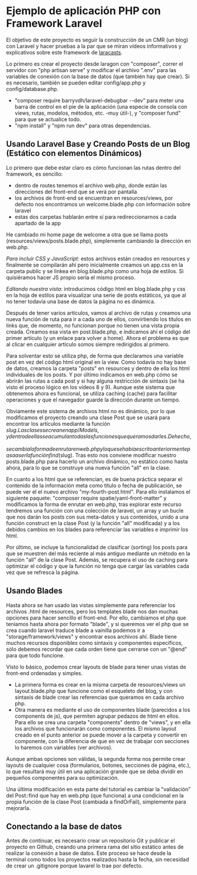 # Ejemplo de aplicación PHP con Framework Laravel

El objetivo de este proyecto es seguir la construcción de un CMR (un blog) con Laravel y hacer pruebas a la par que se miran vídeos informativos y explicativos sobre este framework de [laracasts](https://laracasts.com/series/laravel-8-from-scratch).

Lo primero es crear el proyecto desde laragon con "composer", correr el servidor con "php artisan serve" y modificar el archivo ".env" para las variables de conexión con la base de datos (que también hay que crear). Si es necesario, también se pueden editar config/app.php y config/database.php.

- "composer require barryvdh/laravel-debugbar --dev" para meter una barra de control en el pie de la aplicación (una especie de consola con views, rutas, modelos, métodos, etc. -muy útil-), y "composer fund" para que se actualice todo.
- "npm install" y "npm run dev" para otras dependencias.

## Usando Laravel Base y Creando Posts de un Blog (Estático con elementos Dinámicos)

Lo primero que debe estar claro es cómo funcionan las rutas dentro del framework, es sencillo:

- dentro de routes tenemos el archivo web.php, donde están las direcciones del front-end que se verá por pantalla
- los archivos de front-end se encuentran en resources/views, por defecto nos encontramos un welcome.blade.php con información sobre laravel
- estas dos carpetas hablarán entre sí para redireccionarnos a cada apartado de la app

He cambiado mi home page de welcome a otra que se llama posts (resources/views/posts.blade.php), simplemente cambiando la dirección en web.php.

*Para incluir CSS y JavaScript*: estos archivos están creados en resources y finalmente se compilarán ahí pero inicialmente creamos un app.css en la carpeta public y se linkea en blog.blade.php como una hoja de estilos. Si quisiéramos hacer JS propio sería el mismo proceso.

*Editando nuestra vista*: introducimos código html en blog.blade.php y css en la hoja de estilos para visualizar una serie de posts estáticos, ya que al no tener todavía una base de datos la página no es dinámica.

Después de tener varios artículos, vamos al archivo de rutas y creamos una nueva función de ruta para ir a cada uno de ellos, convirtiendo los títulos en links que, de momento, no funcionan porque no tienen una vista propia creada. Creamos esa vista en post.blade.php, e indicamos ahí el código del primer artículo (y un enlace para volver a home). Ahora el problema es que al clicar en cualquier artículo somos siempre redirigidos al primero.

Para solventar esto se utiliza php, de forma que declaramos una variable post en vez del código html original en la view. Como todavía no hay base de datos, creamos la carpeta "posts" en resources y dentro de ella los html individuales de los posts. Y por último indicamos en web.php cómo se abrirán las rutas a cada post y si hay alguna restricción de sintaxis (se ha visto el proceso lógico en los vídeos 8 y 9). Aunque este sistema que obtenemos ahora es funcional, se utiliza caching (cache) para facilitar operaciones y que el navegador guarde la dirección durante un tiempo.

Obviamente este sistema de archivos html no es dinámico, por lo que modificamos el proyecto creando una clase Post que se usará para encontrar los artículos mediante la función $slug. Las clases se crean en app/Models, y dentro de ellas se acumulan todas las funciones que queramos darles. De hecho, se cambia la forma de enrutar en web.php y lo que se había escrito anteriormente pasa a ser la función find($slug). Tras esto nos conviene modificar nuestro posts.blade.php para hacerlo un archivo dinámico, no estático como hasta ahora, para lo que se construye una nueva función "all" en la clase.

En cuanto a los html que se referencian, es de buena práctica separar el contenido de la información meta como título o fecha de publicación, se puede ver el el nuevo archivo "my-fourth-post.html". Para ello instalamos el siguiente paquete: "composer require spatie/yaml-front-matter" y modificamos la forma de enrutar en web.php, tras explorar este recurso tendremos una función con una colección de laravel, un array y un bucle que nos darán los posts con sus meta-datos y sus contenidos, unido a una función construct en la clase Post (y la función "all" modificada) y a los debidos cambios en los blades para referenciar las variables e imprimir los html.

Por último, se incluye la funcionalidad de clasificar (sorting) los posts para que se muestren del más reciente al más antiguo mediante un método en la función "all" de la clase Post. Además, se recupera el uso de caching para optimizar el código y que la función no tenga que cargar las variables cada vez que se refresca la página.

## Usando Blades

Hasta ahora se han usado las vistas simplemente para referenciar los archivos .html de resources, pero los templates blade nos dan muchas opciones para hacer sencillo el front-end. Por ello, cambiamos el php que teníamos hasta ahora por formato "blade", y si queremos ver el php que se crea cuando laravel traduce blade a vainilla podemos ir a "storage/framework/views" y encontrar esos archivos ahí. Blade tiene muchos recursos disponibles como sintaxis y componentes específicos, sólo debemos recordar que cada orden tiene que cerrarse con un "@end" para que todo funcione.

Visto lo básico, podemos crear layouts de blade para tener unas vistas de front-end ordenadas y simples.

- La primera forma es crear en la misma carpeta de resources/views un layout.blade.php que funcione como el esqueleto del blog, y con sintaxis de blade crear las referencias que queramos en cada archivo php.
- Otra manera es mediante el uso de componentes blade (parecidos a los components de js), que permiten agrupar pedazos de html en ellos. Para ello se crea una carpeta "components" dentro de "views", y en ella los archivos que funcionarán como componentes. El mismo layout creado en el punto anterior se puede mover a la carpeta y convertir en componente, con la diferencia de que en vez de trabajar con secciones lo haremos con variables (ver archivos).

Aunque ambas opciones son válidas, la segunda forma nos permite crear layouts de cualquier cosa (formularios, botones, secciones de página, etc.), lo que resultará muy útil en una aplicación grande que se deba dividir en pequeños componentes para su optimización.

Una última modificación en esta parte del tutorial es cambiar la "validación" del Post::find que hay en web.php (que funciona) a una condicional en la propia función de la clase Post (cambiada a findOrFail), simplemente para mejorarla.

## Conectando a la base de datos

Antes de continuar, es necesario crear un repositorio Git y publicar el proyecto en Github, creando una primera rama del sitio estático antes de realizar la conexión a base de datos. Este proceso se hace desde la terminal como todos los proyectos realizados hasta la fecha, sin necesidad de crear un .gitignore porque lavarel lo trae por defecto.

